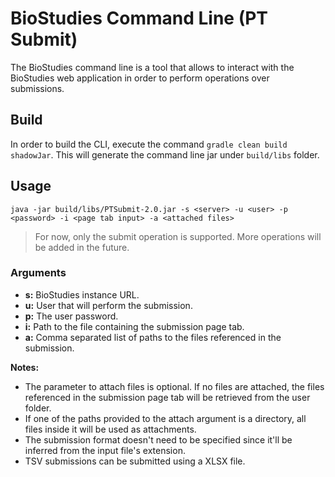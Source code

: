 # BioStudies Command Line (PT Submit)

The BioStudies command line is a tool that allows to interact with the BioStudies web application in order to perform
operations over submissions. 

## Build
In order to build the CLI, execute the command `gradle clean build shadowJar`. This will generate the command line jar
under `build/libs` folder.

## Usage

`java -jar build/libs/PTSubmit-2.0.jar -s <server> -u <user> -p <password> -i <page tab input> -a <attached files>`

>For now, only the submit operation is supported. More operations will be added in the future.

### Arguments
* **s:** BioStudies instance URL.
* **u:** User that will perform the submission.
* **p:** The user password.
* **i:** Path to the file containing the submission page tab.
* **a:** Comma separated list of paths to the files referenced in the submission.
 
**Notes:**

* The parameter to attach files is optional. If no files are attached, the files referenced in the submission page tab
will be retrieved from the user folder.
* If one of the paths provided to the attach argument is a directory, all files inside it will be used as attachments.
* The submission format doesn't need to be specified since it'll be inferred from the input file's extension.
* TSV submissions can be submitted using a XLSX file.
